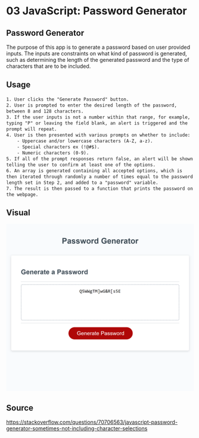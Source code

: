 # 03 JavaScript: Password Generator

## Password Generator

The purpose of this app is to generate a password based on user provided inputs. The inputs are constraints on what kind of password is generated, such as determining the length of the generated password and 
the type of characters that are to be included.

## Usage
````
1. User clicks the "Generate Password" button.
2. User is prompted to enter the desired length of the password, between 8 and 128 characters.
3. If the user inputs is not a number within that range, for example, typing "P" or leaving the field blank, an alert is triggered and the prompt will repeat. 
4. User is then presented with various prompts on whether to include: 
    - Uppercase and/or lowercase characters (A-Z, a-z).
    - Special characters ex (!@#$).
    - Numeric characters (0-9).
5. If all of the prompt responses return false, an alert will be shown telling the user to confirm at least one of the options.
6. An array is generated containing all accepted options, which is then iterated through randomly a number of times equal to the password length set in Step 2, and added to a "password" variable.  
7. The result is then passed to a function that prints the password on the webpage.
````

## Visual

![](Assets\PW-Generator-screenshot.png)

## Source
https://stackoverflow.com/questions/70706563/javascript-password-generator-sometimes-not-including-character-selections

